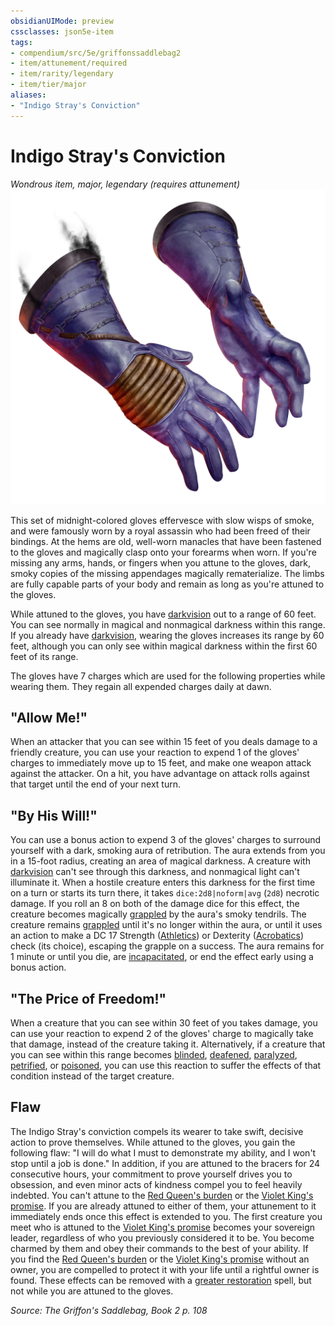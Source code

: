 ```yaml
---
obsidianUIMode: preview
cssclasses: json5e-item
tags:
- compendium/src/5e/griffonssaddlebag2
- item/attunement/required
- item/rarity/legendary
- item/tier/major
aliases: 
- "Indigo Stray's Conviction"
---
```

# Indigo Stray's Conviction
*Wondrous item, major, legendary (requires attunement)*  
![](https://raw.githubusercontent.com/TheGiddyLimit/homebrew-img/main/img/GriffonsSaddlebag2/Items/Indigo-Strays-Conviction.webp#right)  


This set of midnight-colored gloves effervesce with slow wisps of smoke, and were famously worn by a royal assassin who had been freed of their bindings. At the hems are old, well-worn manacles that have been fastened to the gloves and magically clasp onto your forearms when worn. If you're missing any arms, hands, or fingers when you attune to the gloves, dark, smoky copies of the missing appendages magically rematerialize. The limbs are fully capable parts of your body and remain as long as you're attuned to the gloves.

While attuned to the gloves, you have [darkvision](/compendium/rules/senses.md#Darkvision) out to a range of 60 feet. You can see normally in magical and nonmagical darkness within this range. If you already have [darkvision](/compendium/rules/senses.md#Darkvision), wearing the gloves increases its range by 60 feet, although you can only see within magical darkness within the first 60 feet of its range.

The gloves have 7 charges which are used for the following properties while wearing them. They regain all expended charges daily at dawn.

## "Allow Me!"

When an attacker that you can see within 15 feet of you deals damage to a friendly creature, you can use your reaction to expend 1 of the gloves' charges to immediately move up to 15 feet, and make one weapon attack against the attacker. On a hit, you have advantage on attack rolls against that target until the end of your next turn.

## "By His Will!"

You can use a bonus action to expend 3 of the gloves' charges to surround yourself with a dark, smoking aura of retribution. The aura extends from you in a 15-foot radius, creating an area of magical darkness. A creature with [darkvision](/compendium/rules/senses.md#Darkvision) can't see through this darkness, and nonmagical light can't illuminate it. When a hostile creature enters this darkness for the first time on a turn or starts its turn there, it takes `dice:2d8|noform|avg` (`2d8`) necrotic damage. If you roll an 8 on both of the damage dice for this effect, the creature becomes magically [grappled](/compendium/rules/conditions.md#Grappled) by the aura's smoky tendrils. The creature remains [grappled](/compendium/rules/conditions.md#Grappled) until it's no longer within the aura, or until it uses an action to make a DC 17 Strength ([Athletics](/compendium/rules/skills.md#Athletics)) or Dexterity ([Acrobatics](/compendium/rules/skills.md#Acrobatics)) check (its choice), escaping the grapple on a success. The aura remains for 1 minute or until you die, are [incapacitated](/compendium/rules/conditions.md#Incapacitated), or end the effect early using a bonus action.

## "The Price of Freedom!"

When a creature that you can see within 30 feet of you takes damage, you can use your reaction to expend 2 of the gloves' charge to magically take that damage, instead of the creature taking it. Alternatively, if a creature that you can see within this range becomes [blinded](/compendium/rules/conditions.md#Blinded), [deafened](/compendium/rules/conditions.md#Deafened), [paralyzed](/compendium/rules/conditions.md#Paralyzed), [petrified](/compendium/rules/conditions.md#Petrified), or [poisoned](/compendium/rules/conditions.md#Poisoned), you can use this reaction to suffer the effects of that condition instead of the target creature.

## Flaw

The Indigo Stray's conviction compels its wearer to take swift, decisive action to prove themselves. While attuned to the gloves, you gain the following flaw: "I will do what I must to demonstrate my ability, and I won't stop until a job is done." In addition, if you are attuned to the bracers for 24 consecutive hours, your commitment to prove yourself drives you to obsession, and even minor acts of kindness compel you to feel heavily indebted. You can't attune to the [Red Queen's burden](compendium/items/red-queens-burden-griffonssaddlebag2.md) or the [Violet King's promise](compendium/items/violet-kings-promise-griffonssaddlebag2.md). If you are already attuned to either of them, your attunement to it immediately ends once this effect is extended to you. The first creature you meet who is attuned to the [Violet King's promise](compendium/items/violet-kings-promise-griffonssaddlebag2.md) becomes your sovereign leader, regardless of who you previously considered it to be. You become charmed by them and obey their commands to the best of your ability. If you find the [Red Queen's burden](compendium/items/red-queens-burden-griffonssaddlebag2.md) or the [Violet King's promise](compendium/items/violet-kings-promise-griffonssaddlebag2.md) without an owner, you are compelled to protect it with your life until a rightful owner is found. These effects can be removed with a [greater restoration](compendium/spells/greater-restoration.md) spell, but not while you are attuned to the gloves.

*Source: The Griffon's Saddlebag, Book 2 p. 108*